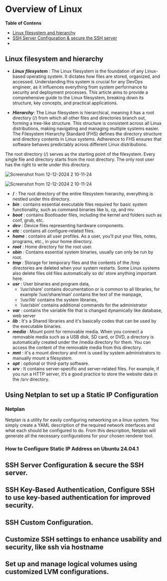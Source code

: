 # Overview of Linux
 
**Table of Contens**
- [Linux filesystem and hierarchy](#Linux-filesystem-and-hierarchy)
- [SSH Server Configuration & secure the SSH server](#Using=Netplan=to=set=upn)
- 

## Linux filesystem and hierarchy
- ***Linux filesystem*** : The Linux filesystem is the foundation of any Linux-based operating system. It dictates how files are stored, organized, and accessed. Understanding this system is crucial for any DevOps engineer, as it influences everything from system performance to security and deployment processes. This article aims to provide a comprehensive guide to the Linux filesystem, breaking down its structure, key concepts, and practical applications.

- ***Hierarchy***: The Linux filesystem is hierarchical, meaning it has a root directory (/) from which all other files and directories branch out, forming a tree-like structure. This structure is consistent across all Linux distributions, making navigating and managing multiple systems easier. The Filesystem Hierarchy Standard (FHS) defines the directory structure and directory contents in Linux systems. Adherence to FHS ensures that software behaves predictably across different Linux distributions.

 The root directory (/) serves as the starting point of the filesystem. Every single file and directory starts from the root directory. The only root user has the right to write under this directory. 

 ![Screenshot from 12-12-2024 2 10-11-24](https://i.ibb.co.com/ygrpSPF/root.png)

 ![Screenshot from 12-12-2024 2 10-11-24](https://i.ibb.co.com/BnYtZC3/Untitled.png)

 - **/** : The root directory of the entire filesystem hierarchy, everything is nestled under this directory.
 - ***bin*** : contains essential executable files required for basic system functionality, such as command binaries like ls, cp, and mv.
 - ***boot*** : contains Bootloader files, including the kernel and folders such as conf, grub, etc.
 - ***dev*** : Device files representing hardware components.
 - ***etc*** : contains all configure-related files.
 - ***home*** : contains all user profiles. As a user, you’ll put your files, notes, programs, etc., in your home directory.
 - ***root*** : Home directory for the root user.
 - ***sbin*** : Contains essential system binaries, usually can only be run by root.
 - ***tmp*** : Storage for temporary files and the contents of the /tmp directories are deleted when your system restarts. Some Linux systems also delete files old files automatically so do’ store anything important here.
 - ***usr*** : User binaries and program data,
   - ‘/usr/share’ contains documentation or is common to all libraries, for example ‘/usr/share/man’ contains the text of the manpage,
   - ‘/usr/lib’ contains the system libraries,
   - ‘/usr/sbin’ contains additional commands for the administrator
 - ***var*** : contains the variable file that is changed dynamically like database, web server 
 - ***lib*** : It's a Shared libraries and it's basically codes that can be used by the executable binaries.
 - ***media*** : Mount point for removable media. When you connect a removable media such as a USB disk, SD card, or DVD, a directory is automatically created under the /media directory for them. You can access the content of the removable media from this directory.
 - ***mnt*** : it's a mount directory and mnt is used by system administrators to manually mount a filesystem.
 - ***opt*** : optional or third-party software.
 - ***srv*** : It contains server-specific and server-related files. For example, if you run a HTTP server, it’s a good practice to store the website data in the /srv directory.

## Using Netplan to set up a Static IP Configuration
### Netplan
 Netplan is a utility for easily configuring networking on a linux system. You simply create a YAML description of the required network interfaces and what each should be configured to do. From this description, Netplan will generate all the necessary configurations for your chosen renderer tool.
### How to Configure Static IP Address on Ubuntu 24.04.1

 
## SSH Server Configuration & secure the SSH server.
 

## SSH Key-Based Authentication, Configure SSH to use key-based authentication for improved security.

## SSH Custom Configuration.

## Customize SSH settings to enhance usability and security, like ssh via hostname

## Set up and manage logical volumes using customized LVM configurations.

 
